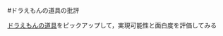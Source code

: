 #ドラえもんの道具の批評

 [ドラえもんの道具](https://www.tv-asahi.co.jp/doraemon/tool/a.html)をピックアップして，実現可能性と面白度を評価してみる